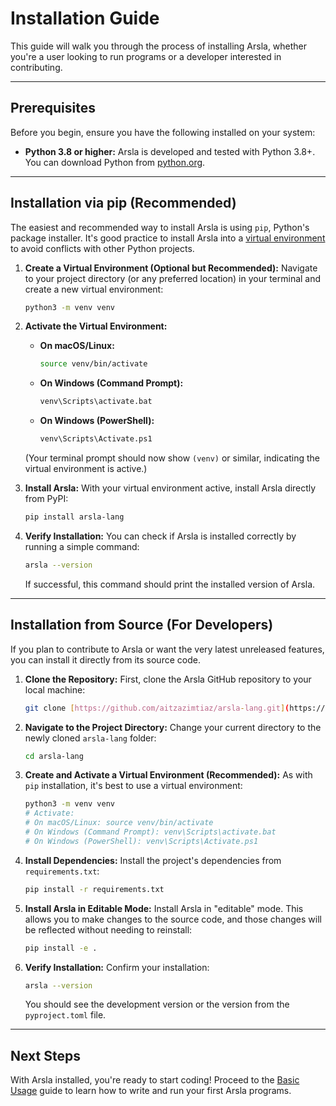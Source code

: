 # Installation Guide

This guide will walk you through the process of installing Arsla, whether you're a user looking to run programs or a developer interested in contributing.

---

## Prerequisites

Before you begin, ensure you have the following installed on your system:

* **Python 3.8 or higher:** Arsla is developed and tested with Python 3.8+. You can download Python from [python.org](https://www.python.org/downloads/).

---

## Installation via pip (Recommended)

The easiest and recommended way to install Arsla is using `pip`, Python's package installer. It's good practice to install Arsla into a [virtual environment](https://docs.python.org/3/library/venv.html) to avoid conflicts with other Python projects.

1.  **Create a Virtual Environment (Optional but Recommended):**
    Navigate to your project directory (or any preferred location) in your terminal and create a new virtual environment:

    ```bash
    python3 -m venv venv
    ```

2.  **Activate the Virtual Environment:**
    * **On macOS/Linux:**
        ```bash
        source venv/bin/activate
        ```
    * **On Windows (Command Prompt):**
        ```bash
        venv\Scripts\activate.bat
        ```
    * **On Windows (PowerShell):**
        ```bash
        venv\Scripts\Activate.ps1
        ```
    (Your terminal prompt should now show `(venv)` or similar, indicating the virtual environment is active.)

3.  **Install Arsla:**
    With your virtual environment active, install Arsla directly from PyPI:

    ```bash
    pip install arsla-lang
    ```

4.  **Verify Installation:**
    You can check if Arsla is installed correctly by running a simple command:

    ```bash
    arsla --version
    ```
    If successful, this command should print the installed version of Arsla.

---

## Installation from Source (For Developers)

If you plan to contribute to Arsla or want the very latest unreleased features, you can install it directly from its source code.

1.  **Clone the Repository:**
    First, clone the Arsla GitHub repository to your local machine:

    ```bash
    git clone [https://github.com/aitzazimtiaz/arsla-lang.git](https://github.com/aitzazimtiaz/arsla-lang.git)
    ```

2.  **Navigate to the Project Directory:**
    Change your current directory to the newly cloned `arsla-lang` folder:

    ```bash
    cd arsla-lang
    ```

3.  **Create and Activate a Virtual Environment (Recommended):**
    As with `pip` installation, it's best to use a virtual environment:

    ```bash
    python3 -m venv venv
    # Activate:
    # On macOS/Linux: source venv/bin/activate
    # On Windows (Command Prompt): venv\Scripts\activate.bat
    # On Windows (PowerShell): venv\Scripts\Activate.ps1
    ```

4.  **Install Dependencies:**
    Install the project's dependencies from `requirements.txt`:

    ```bash
    pip install -r requirements.txt
    ```

5.  **Install Arsla in Editable Mode:**
    Install Arsla in "editable" mode. This allows you to make changes to the source code, and those changes will be reflected without needing to reinstall:

    ```bash
    pip install -e .
    ```

6.  **Verify Installation:**
    Confirm your installation:

    ```bash
    arsla --version
    ```
    You should see the development version or the version from the `pyproject.toml` file.

---

## Next Steps

With Arsla installed, you're ready to start coding! Proceed to the [Basic Usage](basic-usage.md) guide to learn how to write and run your first Arsla programs.
